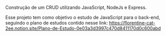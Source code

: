 Construção de um CRUD utilizando JavaScript, NodeJs e Express. 

Esse projeto tem como objetivo o estudo de JavaScript para o back-end, seguindo o plano de estudos contido nesse link: https://florentine-cat-2ee.notion.site/Plano-de-Estudo-0e03a3d3997c470d8411170d0c600abd

